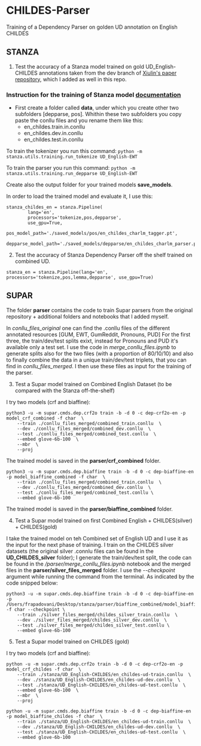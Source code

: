 # CHILDES-Parser
Training of a Dependency Parser on golden UD annotation on English CHILDES 

## STANZA 

1. Test the accuracy of a Stanza model trained on gold UD_English-CHILDES annotations taken from the dev branch of [Xiulin's paper repository](https://github.com/UniversalDependencies/UD_English-CHILDES), which I added as well in this repo.

### Instruction for the training of Stanza model [documentation](https://stanfordnlp.github.io/stanza/training_and_evaluation.html)

- First create a folder called **data**, under which you create other two subfolders [depparse, pos]. Whithin these two subfolders you copy paste the conllu files and you rename them like this:
    - en_childes.train.in.conllu
    - en_childes.dev.in.conllu
    - en_childes.test.in.conllu

To train the tokenizer you run this command:
`python -m stanza.utils.training.run_tokenize UD_English-EWT`

To train the parser you run this command:
`python -m stanza.utils.training.run_depparse UD_English-EWT`

Create also the output folder for your trained models **save_models**.

In order to load the trained model and evaluate it, I use this:

```
stanza_childes_en = stanza.Pipeline(
        lang='en',
        processors='tokenize,pos,depparse',
        use_gpu=True,
        pos_model_path='./saved_models/pos/en_childes_charlm_tagger.pt',
        depparse_model_path='./saved_models/depparse/en_childes_charlm_parser.pt')
```


2. Test the accuracy of Stanza Dependency Parser off the shelf trained on combined UD. 

`stanza_en = stanza.Pipeline(lang='en', processors='tokenize,pos,lemma,depparse', use_gpu=True)`


## SUPAR 
The folder **parser** contains the code to train Supar parsers from the original repository + additional folders and notebooks that I added myself.

In *conllu_files_original* one can find the .conllu files of the different annotated resources [GUM, EWT, GumReddit, Pronouns, PUD] For the first three, the train/dev/test splits exixt, instead for Pronouns and PUD it's available only a test set. I use the code in  *merge_conllu_files.ipynb* to generate splits also for the two files (with a proportion of 80/10/10) and also to finally combine the data in a unique train/dev/test triplets, that you can find in *conllu_files_merged*. I then use these files as input for the training of the parser.

3. Test a Supar model trained on Combined English Dataset (to be compared with the Stanza off-the-shelf)

I try two models (crf and biaffine):

```
python3 -u -m supar.cmds.dep.crf2o train -b -d 0 -c dep-crf2o-en -p model_crf_combined -f char  \
    --train ./conllu_files_merged/combined_train.conllu  \
    --dev ./conllu_files_merged/combined_dev.conllu  \
    --test ./conllu_files_merged/combined_test.conllu  \
    --embed glove-6b-100  \
    --mbr  \
    --proj
```
The trained model is saved in the **parser/crf_combined** folder.

```
python3 -u -m supar.cmds.dep.biaffine train -b -d 0 -c dep-biaffine-en -p model_biaffine_combined -f char  \
    --train ./conllu_files_merged/combined_train.conllu  \
    --dev ./conllu_files_merged/combined_dev.conllu  \
    --test ./conllu_files_merged/combined_test.conllu \
    --embed glove-6b-100   
```
The trained model is saved in the **parser/biaffine_combined** folder.


4. Test a Supar model trained on first Combined English + CHILDES(silver) + CHILDES(gold)

I take the trained model on teh Combined set of English UD and I use it as the input for the next phase of training.
I train on the CHILDES silver datasets (the original silver .connlu files can be found in the **UD_CHILDES_silver** folder); I generate the train/dev/test split, the code can be found in the */parser/merge_conllu_files.ipynb* notebook and the merged files in the **parser/silver_files_merged** folder.
I use the *--checkpoint* argument while running the command from the terminal. As indicated by the code snipped below:

```
python3 -u -m supar.cmds.dep.biaffine train -b -d 0 -c dep-biaffine-en -p /Users/frapadovani/Desktop/stanza/parser/biaffine_combined/model_biaffine_combined -f char --checkpoint \
    --train ./silver_files_merged/childes_silver_train.conllu  \
    --dev ./silver_files_merged/childes_silver_dev.conllu  \
    --test ./silver_files_merged/childes_silver_test.conllu \
    --embed glove-6b-100 
```


5. Test a Supar model trained on CHILDES (gold)

I try two models (crf and biaffine):

```
python -u -m supar.cmds.dep.crf2o train -b -d 0 -c dep-crf2o-en -p model_crf_childes -f char  \
    --train ./stanza/UD_English-CHILDES/en_childes-ud-train.conllu  \
    --dev ./stanza/UD_English-CHILDES/en_childes-ud-dev.conllu  \
    --test ./stanza/UD_English-CHILDES/en_childes-ud-test.conllu  \
    --embed glove-6b-100  \
    --mbr  \
    --proj
```

```
python -u -m supar.cmds.dep.biaffine train -b -d 0 -c dep-biaffine-en -p model_biaffine_childes -f char  \
    --train ./stanza/UD_English-CHILDES/en_childes-ud-train.conllu  \
    --dev ./stanza/UD_English-CHILDES/en_childes-ud-dev.conllu  \
    --test ./stanza/UD_English-CHILDES/en_childes-ud-test.conllu  \
    --embed glove-6b-100   
```





